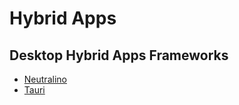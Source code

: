 # Hybrid Apps

## Desktop Hybrid Apps Frameworks
- [Neutralino](https://neutralino.js.org/)
- [Tauri](https://tauri.studio/)